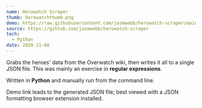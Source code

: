 ```yaml
---
name: Herowatch Scraper
thumb: herowatchthumb.png
demo: https://raw.githubusercontent.com/jasmwebb/herowatch-scraper/main/heroes.json
source: https://github.com/jasmwebb/herowatch-scraper
tech: 
  - Python
date: 2020-11-08
---
```


Grabs the heroes' data from the Overwatch wiki, then writes it all to a single JSON file. This was mainly an exercise in **regular expressions**.

Written in **Python** and manually run from the command line.

Demo link leads to the generated JSON file; best viewed with a JSON formatting browser extension installed.